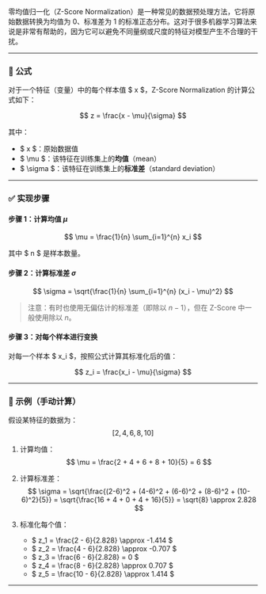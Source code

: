 零均值归一化（Z-Score Normalization）是一种常见的数据预处理方法，它将原始数据转换为均值为 0、标准差为 1 的标准正态分布。这对于很多机器学习算法来说是非常有帮助的，因为它可以避免不同量纲或尺度的特征对模型产生不合理的干扰。

---

### 📌 **公式**

对于一个特征（变量）中的每个样本值 $ x $，Z-Score Normalization 的计算公式如下：

$$
z = \frac{x - \mu}{\sigma}
$$

其中：

- $ x $：原始数据值  
- $ \mu $：该特征在训练集上的**均值**（mean）  
- $ \sigma $：该特征在训练集上的**标准差**（standard deviation）

---

### ✅ **实现步骤**

#### 步骤 1：计算均值 $\mu$

$$
\mu = \frac{1}{n} \sum_{i=1}^{n} x_i
$$

其中 $ n $ 是样本数量。

#### 步骤 2：计算标准差 $\sigma$

$$
\sigma = \sqrt{\frac{1}{n} \sum_{i=1}^{n} (x_i - \mu)^2}
$$

> 注意：有时也使用无偏估计的标准差（即除以 $n - 1$），但在 Z-Score 中一般使用除以 $n$。

#### 步骤 3：对每个样本进行变换

对每一个样本 $ x_i $，按照公式计算其标准化后的值：

$$
z_i = \frac{x_i - \mu}{\sigma}
$$

---

### 🧮 示例（手动计算）

假设某特征的数据为：  
$$ [2, 4, 6, 8, 10] $$

1. 计算均值：
   $$
   \mu = \frac{2 + 4 + 6 + 8 + 10}{5} = 6
   $$

2. 计算标准差：
   $$
   \sigma = \sqrt{\frac{(2-6)^2 + (4-6)^2 + (6-6)^2 + (8-6)^2 + (10-6)^2}{5}} = \sqrt{\frac{16 + 4 + 0 + 4 + 16}{5}} = \sqrt{8} \approx 2.828
   $$

3. 标准化每个值：

   - $ z_1 = \frac{2 - 6}{2.828} \approx -1.414 $
   - $ z_2 = \frac{4 - 6}{2.828} \approx -0.707 $
   - $ z_3 = \frac{6 - 6}{2.828} = 0 $
   - $ z_4 = \frac{8 - 6}{2.828} \approx 0.707 $
   - $ z_5 = \frac{10 - 6}{2.828} \approx 1.414 $

---

